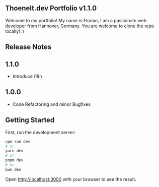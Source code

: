 ## Thoenelt.dev Portfolio v1.1.0

Welcome to my portfolio! My name is Florian, I am a passionate web developer from Hannover, Germany.
You are welcome to clone the repo locally! :)

## Release Notes

## 1.1.0

- Introduce i18n

## 1.0.0

- Code Refactoring and minor Bugfixes

## Getting Started

First, run the development server:

```bash
npm run dev
# or
yarn dev
# or
pnpm dev
# or
bun dev
```

Open [http://localhost:3000](http://localhost:3000) with your browser to see the result.
